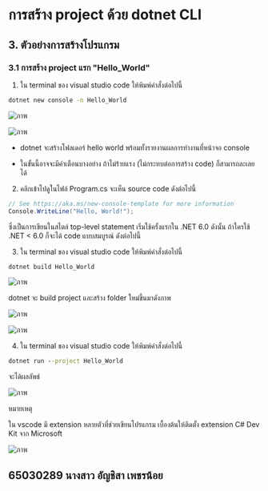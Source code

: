 # การสร้าง project ด้วย dotnet CLI

## 3. ตัวอย่างการสร้างโปรแกรม

### 3.1 การสร้าง project แรก "Hello_World"

1. ใน terminal ของ visual studio code ให้พิมพ์คำสั่งต่อไปนี้

``` cmd
dotnet new console -n Hello_World
```
![ภาพ](https://github.com/AnchisaPhetnoi/03376836-OOP-2566-Lab-03/assets/144197034/42688d62-ab0c-4ed6-adb9-2bfd89bebfe0)


![ภาพ](https://github.com/AnchisaPhetnoi/03376836-OOP-2566-Lab-03/assets/144197034/e80005bc-f4c0-4992-a51b-6705ddc12140)



- dotnet จะสร้างโฟลเดอร์  hello world  พร้อมทั้งรายงานผลการทำงานที่หน้าจอ console

- ในขั้นนี้อาจจะมีคำเตือนบางอย่าง ถ้าไม่ร้ายแรง (ไม่กระทบต่อการสร้าง code)  ก็สามารถละเลยได้

2. คลิกเข้าไปดูในไฟล์ Program.cs จะเห็น source code ดังต่อไปนี้

```cs
// See https://aka.ms/new-console-template for more information
Console.WriteLine("Hello, World!");
```

ซึ่งเป็นการเขียนในสไตล์ top-level statement เริ่มใช้ครั้งแรกใน .NET 6.0 ดังนั้น ถ้าใครใช้ .NET < 6.0 ก็จะได้ code แบบสมบูรณ์ ดังต่อไปนี้

3. ใน terminal ของ visual studio code ให้พิมพ์คำสั่งต่อไปนี้

``` cmd
dotnet build Hello_World
```

![ภาพ](https://github.com/AnchisaPhetnoi/03376836-OOP-2566-Lab-03/assets/144197034/4ed8bbc8-9caa-4784-b01b-4a9261b7482f)


dotnet จะ build project และสร้าง folder ใหม่ขึ้นมาดังภาพ

![ภาพ](https://github.com/AnchisaPhetnoi/03376836-OOP-2566-Lab-03/assets/144197034/795273cc-5802-420a-ad06-1f9d43f9f542)

![ภาพ](https://github.com/AnchisaPhetnoi/03376836-OOP-2566-Lab-03/assets/144197034/ac5da64f-9fb5-41c1-9537-362936f7a7d5)

4. ใน terminal ของ visual studio code ให้พิมพ์คำสั่งต่อไปนี้

``` cmd
dotnet run --project Hello_World
```
 จะได้ผลลัพธ์

![ภาพ](https://github.com/AnchisaPhetnoi/03376836-OOP-2566-Lab-03/assets/144197034/8e4b06ca-0697-4d73-a93c-b17873ce22e6)

หมายเหตุ

ใน vscode มี extension หลายตัวที่ช่วยเขียนโปรแกรม เบื้องต้นให้ติดตั้ง extension C# Dev Kit จาก Microsoft

![ภาพ](https://github.com/AnchisaPhetnoi/03376836-OOP-2566-Lab-03/assets/144197034/221f6e54-1af1-496b-a374-f476ad28e7a1)





## 65030289 นางสาว อัญชิสา เพชรน้อย

